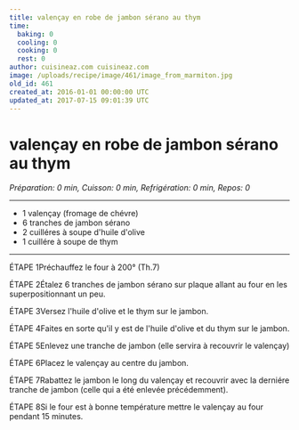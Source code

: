 ```yaml
---
title: valençay en robe de jambon sérano au thym
time:
  baking: 0
  cooling: 0
  cooking: 0
  rest: 0
author: cuisineaz.com cuisineaz.com
image: /uploads/recipe/image/461/image_from_marmiton.jpg
old_id: 461
created_at: 2016-01-01 00:00:00 UTC
updated_at: 2017-07-15 09:01:39 UTC
---
```


# valençay en robe de jambon sérano au thym

*Préparation: 0 min, Cuisson: 0 min, Refrigération: 0 min, Repos: 0*

---

- 1 valençay (fromage de chévre)
- 6 tranches de jambon sérano
- 2 cuilléres à soupe d'huile d'olive
- 1 cuillére à soupe de thym

---

ÉTAPE 1Préchauffez le four à 200° (Th.7)

ÉTAPE 2Étalez 6 tranches de jambon sérano sur plaque allant au four en les superpositionnant un peu.

ÉTAPE 3Versez l'huile d'olive et le thym sur le jambon.

ÉTAPE 4Faites en sorte qu'il y est de l'huile d'olive et du thym sur le jambon.

ÉTAPE 5Enlevez une tranche de jambon (elle servira à recouvrir le valençay)

ÉTAPE 6Placez le valençay au centre du jambon.

ÉTAPE 7Rabattez le jambon le long du valençay et recouvrir avec la derniére tranche de jambon (celle qui a été enlevée précédemment).

ÉTAPE 8Si le four est à bonne température mettre le valençay au four pendant 15 minutes.
